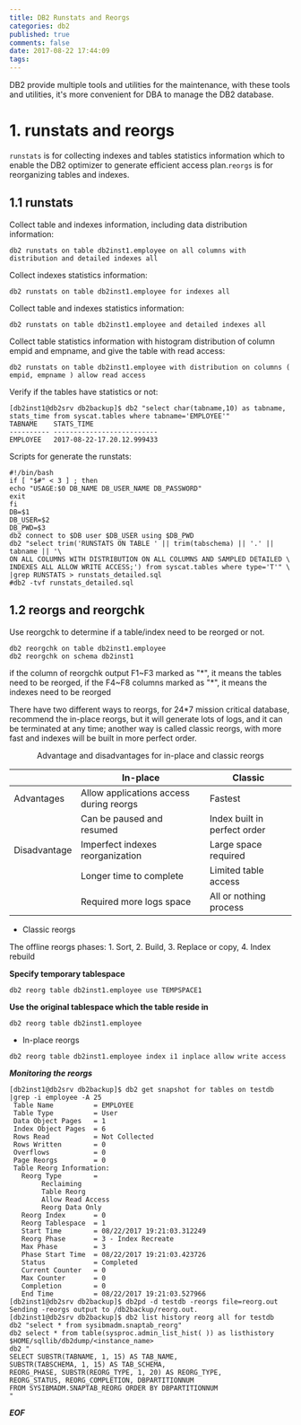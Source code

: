 ```yaml
---
title: DB2 Runstats and Reorgs
categories: db2
published: true
comments: false
date: 2017-08-22 17:44:09
tags:
---
```


 DB2 provide multiple tools and utilities for the maintenance, with these tools and utilities, it's more convenient for DBA to manage the DB2 database.
 <!--more-->

# 1. runstats and reorgs
<code>runstats</code> is for collecting indexes and tables statistics information which to enable the DB2 optimizer to generate efficient access plan.<code>reorgs</code> is for reorganizing tables and indexes.

## 1.1 runstats
Collect table and indexes information, including data distribution information:
```
db2 runstats on table db2inst1.employee on all columns with distribution and detailed indexes all
```

Collect indexes statistics information:
```
db2 runstats on table db2inst1.employee for indexes all
```

Collect table and indexes statistics information:
```
db2 runstats on table db2inst1.employee and detailed indexes all
```

Collect table statistics information with histogram distribution of column empid and empname, and give the table with read access:
```
db2 runstats on table db2inst1.employee with distribution on columns ( empid, empname ) allow read access
```

Verify if the tables have statistics or not:
```
[db2inst1@db2srv db2backup]$ db2 "select char(tabname,10) as tabname, stats_time from syscat.tables where tabname='EMPLOYEE'"
TABNAME    STATS_TIME
---------- --------------------------
EMPLOYEE   2017-08-22-17.20.12.999433
```

Scripts for generate the runstats:

```
#!/bin/bash
if [ "$#" < 3 ] ; then
echo "USAGE:$0 DB_NAME DB_USER_NAME DB_PASSWORD"
exit
fi
DB=$1
DB_USER=$2
DB_PWD=$3
db2 connect to $DB user $DB_USER using $DB_PWD
db2 "select trim('RUNSTATS ON TABLE ' || trim(tabschema) || '.' || tabname || '\
ON ALL COLUMNS WITH DISTRIBUTION ON ALL COLUMNS AND SAMPLED DETAILED \
INDEXES ALL ALLOW WRITE ACCESS;') from syscat.tables where type='T'" \
|grep RUNSTATS > runstats_detailed.sql
#db2 -tvf runstats_detailed.sql
```

## 1.2 reorgs and reorgchk
Use reorgchk to determine if a table/index need to be reorged or not.
```
db2 reorgchk on table db2inst1.employee
db2 reorgchk on schema db2inst1
```
if the column of reorgchk output F1~F3 marked as "*", it means the tables need to be reorged, if the F4~F8 columns marked as "*", it means the indexes need to be reorged

There have two different ways to reorgs, for 24*7 mission critical database, recommend the in-place reorgs, but it will generate lots of logs, and it can be terminated at any time; another way is called classic reorgs, with more fast and indexes will be built in more perfect order.

<center>Advantage and disadvantages for in-place and classic reorgs</center>

|              | In-place                                | Classic                      |
| :----         | ----                                    | ----                         |
| Advantages   | Allow applications access during reorgs | Fastest                      |
|              | Can be paused and resumed               | Index built in perfect order |
| Disadvantage | Imperfect indexes reorganization        | Large space required         |
|              | Longer time to complete                 | Limited table access         |
|              | Required more logs space                | All or nothing process


* Classic reorgs

The offline reorgs phases: 1. Sort, 2. Build, 3. Replace or copy, 4. Index rebuild


__Specify temporary tablespace__
```
db2 reorg table db2inst1.employee use TEMPSPACE1
```
__Use the original tablespace which the table reside in__
```
db2 reorg table db2inst1.employee
```

* In-place reorgs

```
db2 reorg table db2inst1.employee index i1 inplace allow write access
```

***Monitoring the reorgs***
```
[db2inst1@db2srv db2backup]$ db2 get snapshot for tables on testdb |grep -i employee -A 25
 Table Name          = EMPLOYEE
 Table Type          = User
 Data Object Pages   = 1
 Index Object Pages  = 6
 Rows Read           = Not Collected
 Rows Written        = 0
 Overflows           = 0
 Page Reorgs         = 0
 Table Reorg Information:
   Reorg Type        =
        Reclaiming
        Table Reorg
        Allow Read Access
        Reorg Data Only
   Reorg Index       = 0
   Reorg Tablespace  = 1
   Start Time        = 08/22/2017 19:21:03.312249
   Reorg Phase       = 3 - Index Recreate
   Max Phase         = 3
   Phase Start Time  = 08/22/2017 19:21:03.423726
   Status            = Completed
   Current Counter   = 0
   Max Counter       = 0
   Completion        = 0
   End Time          = 08/22/2017 19:21:03.527966
[db2inst1@db2srv db2backup]$ db2pd -d testdb -reorgs file=reorg.out
Sending -reorgs output to /db2backup/reorg.out.
[db2inst1@db2srv db2backup]$ db2 list history reorg all for testdb
db2 "select * from sysibmadm.snaptab_reorg"
db2 select * from table(sysproc.admin_list_hist( )) as listhistory
$HOME/sqllib/db2dump/<instance_name>
db2 "
SELECT SUBSTR(TABNAME, 1, 15) AS TAB_NAME,
SUBSTR(TABSCHEMA, 1, 15) AS TAB_SCHEMA,
REORG_PHASE, SUBSTR(REORG_TYPE, 1, 20) AS REORG_TYPE,
REORG_STATUS, REORG_COMPLETION, DBPARTITIONNUM
FROM SYSIBMADM.SNAPTAB_REORG ORDER BY DBPARTITIONNUM
"
```

***EOF***
